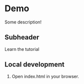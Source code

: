 # Demo

Some description!

## Subheader

Learn the tutorial

## Local development

1. Open index.html in your browser.
